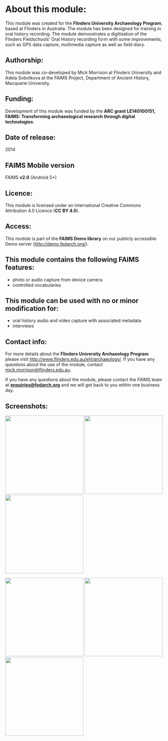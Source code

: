 # About this module:
This module was created for the **Flinders University Archaeology Program**, based at Flinders in Australia. The module has been designed for training in oral history recording. The module demonstrates a digitisation of the Flinders Fieldschools’ Oral History recording form with some improvements, such as GPS data capture, multimedia capture as well as field diary.

## Authorship:
This module was co-developed by Mick Morrison at Flinders University and Adela Sobotkova at the FAIMS Project, Department of Ancient History, Macquarie University.

## Funding:
Development of this module was funded by the **ARC grant LE140100151, FAIMS: Transforming archaeological research through digital technologies**.

## Date of release:
2014 

## FAIMS Mobile version
FAIMS **v2.0** (Android 5+)

## Licence:
This module is licensed under an international Creative Commons Attribution 4.0 Licence (**CC BY 4.0**).

## Access:
This module is part of the **FAIMS Demo library** on our publicly accessible Demo server (http://demo.fedarch.org/). 

## This module contains the following FAIMS features:
* photo or audio capture from device camera
* controlled vocabularies

## This module can be used with no or minor modification for:
* oral history audio and video capture with associated metadata
* interviews

## Contact info:
For more details about the **Flinders University Archaeology Program** please visit http://www.flinders.edu.au/ehl/archaeology/. If you have any questions about the use of the module, contact mick.morrison@flinders.edu.au.

If you have any questions about the module, please contact the FAIMS team at **enquiries@fedarch.org** and we will get back to you within one business day.

## Screenshots:
<p align="left">
  <img src="https://github.com/FAIMS/FlindersOralHistory/blob/master/screenshots/Screenshot_20170913-222611.png" width="250"/>
  <img src="https://github.com/FAIMS/FlindersOralHistory/blob/master/screenshots/Screenshot_20170913-222624.png" width="250"/>
  <img src="https://github.com/FAIMS/FlindersOralHistory/blob/master/screenshots/Screenshot_20170913-222636.png" width="250"/>
</p>

<p align="left">
  <img src="https://github.com/FAIMS/FlindersOralHistory/blob/master/screenshots/Screenshot_20170913-222640.png" width="250"/>
  <img src="https://github.com/FAIMS/FlindersOralHistory/blob/master/screenshots/Screenshot_20170913-222644.png" width="250"/>
  <img src="https://github.com/FAIMS/FlindersOralHistory/blob/master/screenshots/Screenshot_20170913-222650.png" width="250"/>
</p>
